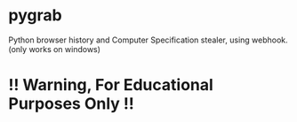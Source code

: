# pygrab
Python browser history and Computer Specification stealer, using webhook. (only works on windows)
# !! Warning, For Educational Purposes Only !!
